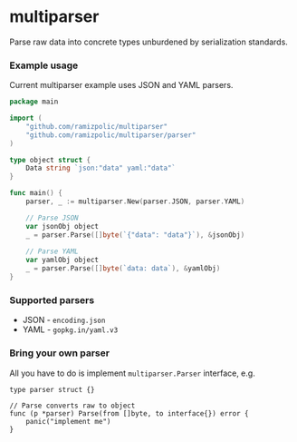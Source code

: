 # multiparser
Parse raw data into concrete types unburdened by serialization standards. 

### Example usage
Current multiparser example uses JSON and YAML parsers.
```go
package main

import (
    "github.com/ramizpolic/multiparser"
    "github.com/ramizpolic/multiparser/parser"
)

type object struct {
    Data string `json:"data" yaml:"data"`
}

func main() {
    parser, _ := multiparser.New(parser.JSON, parser.YAML)

    // Parse JSON
    var jsonObj object
    _ = parser.Parse([]byte(`{"data": "data"}`), &jsonObj)
	
    // Parse YAML
    var yamlObj object
    _ = parser.Parse([]byte(`data: data`), &yamlObj)
}
```

### Supported parsers
- JSON - `encoding.json`
- YAML - `gopkg.in/yaml.v3`

### Bring your own parser
All you have to do is implement `multiparser.Parser` interface, e.g.
```golang
type parser struct {}

// Parse converts raw to object
func (p *parser) Parse(from []byte, to interface{}) error {
    panic("implement me")
}
```
